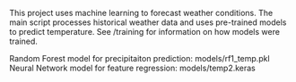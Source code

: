 This project uses machine learning to forecast weather conditions. The main script processes historical weather data and uses pre-trained models to predict temperature. See /training for information on how models were trained.

Random Forest model for precipitaiton prediction: models/rf1_temp.pkl
Neural Network model for feature regression: models/temp2.keras

